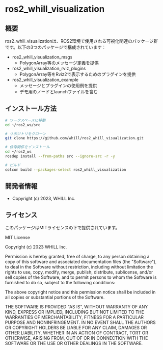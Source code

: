 # ros2_whill_visualization

## 概要

ros2_whill_visualizationは、ROS2環境で使用される可視化関連のパッケージ群です。以下の3つのパッケージで構成されています：

* ros2_whill_visualization_msgs
  * PolygonArray等のメッセージ定義を提供
* ros2_whill_visualization_rviz_plugins
  * PolygonArray等をRviz2で表示するためのプラグインを提供
* ros2_whill_visualization_example
  * メッセージとプラグインの使用例を提供
  * デモ用のノードとlaunchファイルを含む

## インストール方法

```bash
# ワークスペースに移動
cd ~/ros2_ws/src

# リポジトリをクローン
git clone https://github.com/whill/ros2_whill_visualization.git

# 依存関係をインストール
cd ~/ros2_ws
rosdep install --from-paths src --ignore-src -r -y

# ビルド
colcon build --packages-select ros2_whill_visualization
```

## 開発者情報

- Copyright (c) 2023, WHILL Inc.

## ライセンス

このパッケージはMITライセンスの下で提供されています。

MIT License

Copyright (c) 2023 WHILL Inc.

Permission is hereby granted, free of charge, to any person obtaining a copy
of this software and associated documentation files (the "Software"), to deal
in the Software without restriction, including without limitation the rights
to use, copy, modify, merge, publish, distribute, sublicense, and/or sell
copies of the Software, and to permit persons to whom the Software is
furnished to do so, subject to the following conditions:

The above copyright notice and this permission notice shall be included in all
copies or substantial portions of the Software.

THE SOFTWARE IS PROVIDED "AS IS", WITHOUT WARRANTY OF ANY KIND, EXPRESS OR
IMPLIED, INCLUDING BUT NOT LIMITED TO THE WARRANTIES OF MERCHANTABILITY,
FITNESS FOR A PARTICULAR PURPOSE AND NONINFRINGEMENT. IN NO EVENT SHALL THE
AUTHORS OR COPYRIGHT HOLDERS BE LIABLE FOR ANY CLAIM, DAMAGES OR OTHER
LIABILITY, WHETHER IN AN ACTION OF CONTRACT, TORT OR OTHERWISE, ARISING FROM,
OUT OF OR IN CONNECTION WITH THE SOFTWARE OR THE USE OR OTHER DEALINGS IN THE
SOFTWARE.
